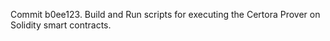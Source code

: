 Commit b0ee123.                    Build and Run scripts for executing the Certora Prover on Solidity smart contracts.